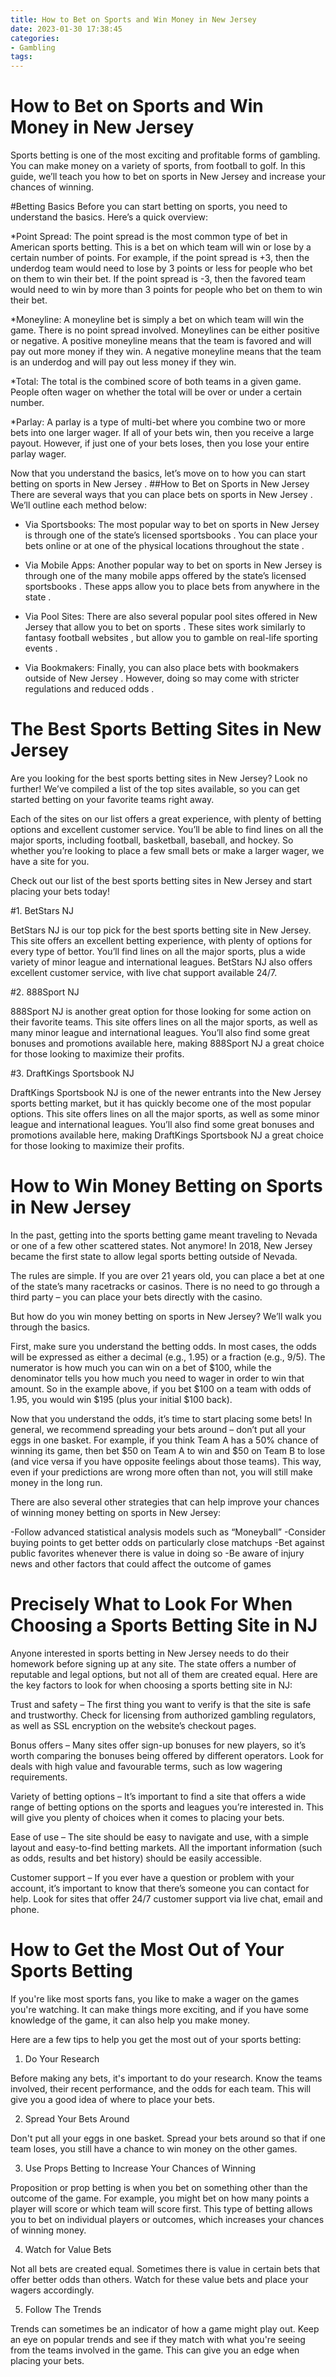 ```yaml
---
title: How to Bet on Sports and Win Money in New Jersey
date: 2023-01-30 17:38:45
categories:
- Gambling
tags:
---
```



#  How to Bet on Sports and Win Money in New Jersey

Sports betting is one of the most exciting and profitable forms of gambling. You can make money on a variety of sports, from football to golf. In this guide, we’ll teach you how to bet on sports in New Jersey and increase your chances of winning.

#Betting Basics
Before you can start betting on sports, you need to understand the basics. Here’s a quick overview:

*Point Spread: The point spread is the most common type of bet in American sports betting. This is a bet on which team will win or lose by a certain number of points. For example, if the point spread is +3, then the underdog team would need to lose by 3 points or less for people who bet on them to win their bet. If the point spread is -3, then the favored team would need to win by more than 3 points for people who bet on them to win their bet.

*Moneyline: A moneyline bet is simply a bet on which team will win the game. There is no point spread involved. Moneylines can be either positive or negative. A positive moneyline means that the team is favored and will pay out more money if they win. A negative moneyline means that the team is an underdog and will pay out less money if they win.

*Total: The total is the combined score of both teams in a given game. People often wager on whether the total will be over or under a certain number.

*Parlay: A parlay is a type of multi-bet where you combine two or more bets into one larger wager. If all of your bets win, then you receive a large payout. However, if just one of your bets loses, then you lose your entire parlay wager.

Now that you understand the basics, let’s move on to how you can start betting on sports in New Jersey . 
 ##How to Bet on Sports in New Jersey
There are several ways that you can place bets on sports in New Jersey . We’ll outline each method below: 


 * Via Sportsbooks: The most popular way to bet on sports in New Jersey is through one of the state’s licensed sportsbooks . You can place your bets online or at one of the physical locations throughout the state . 

 * Via Mobile Apps: Another popular way to bet on sports in New Jersey is through one of the many mobile apps offered by the state’s licensed sportsbooks . These apps allow you to place bets from anywhere in the state . 

 * Via Pool Sites: There are also several popular pool sites offered in New Jersey that allow you to bet on sports . These sites work similarly to fantasy football websites , but allow you to gamble on real-life sporting events . 

 * Via Bookmakers: Finally, you can also place bets with bookmakers outside of New Jersey . However, doing so may come with stricter regulations and reduced odds .

#  The Best Sports Betting Sites in New Jersey

Are you looking for the best sports betting sites in New Jersey? Look no further! We’ve compiled a list of the top sites available, so you can get started betting on your favorite teams right away.

Each of the sites on our list offers a great experience, with plenty of betting options and excellent customer service. You’ll be able to find lines on all the major sports, including football, basketball, baseball, and hockey. So whether you’re looking to place a few small bets or make a larger wager, we have a site for you.

Check out our list of the best sports betting sites in New Jersey and start placing your bets today!

#1. BetStars NJ

BetStars NJ is our top pick for the best sports betting site in New Jersey. This site offers an excellent betting experience, with plenty of options for every type of bettor. You’ll find lines on all the major sports, plus a wide variety of minor league and international leagues. BetStars NJ also offers excellent customer service, with live chat support available 24/7.

#2. 888Sport NJ

888Sport NJ is another great option for those looking for some action on their favorite teams. This site offers lines on all the major sports, as well as many minor league and international leagues. You’ll also find some great bonuses and promotions available here, making 888Sport NJ a great choice for those looking to maximize their profits.

#3. DraftKings Sportsbook NJ

DraftKings Sportsbook NJ is one of the newer entrants into the New Jersey sports betting market, but it has quickly become one of the most popular options. This site offers lines on all the major sports, as well as some minor league and international leagues. You’ll also find some great bonuses and promotions available here, making DraftKings Sportsbook NJ a great choice for those looking to maximize their profits.

#  How to Win Money Betting on Sports in New Jersey

In the past, getting into the sports betting game meant traveling to Nevada or one of a few other scattered states. Not anymore! In 2018, New Jersey became the first state to allow legal sports betting outside of Nevada.

The rules are simple. If you are over 21 years old, you can place a bet at one of the state’s many racetracks or casinos. There is no need to go through a third party – you can place your bets directly with the casino.

But how do you win money betting on sports in New Jersey? We’ll walk you through the basics.

First, make sure you understand the betting odds. In most cases, the odds will be expressed as either a decimal (e.g., 1.95) or a fraction (e.g., 9/5). The numerator is how much you can win on a bet of $100, while the denominator tells you how much you need to wager in order to win that amount. So in the example above, if you bet $100 on a team with odds of 1.95, you would win $195 (plus your initial $100 back).

Now that you understand the odds, it’s time to start placing some bets! In general, we recommend spreading your bets around – don’t put all your eggs in one basket. For example, if you think Team A has a 50% chance of winning its game, then bet $50 on Team A to win and $50 on Team B to lose (and vice versa if you have opposite feelings about those teams). This way, even if your predictions are wrong more often than not, you will still make money in the long run.

There are also several other strategies that can help improve your chances of winning money betting on sports in New Jersey: 

-Follow advanced statistical analysis models such as “Moneyball” 
-Consider buying points to get better odds on particularly close matchups 
-Bet against public favorites whenever there is value in doing so 
-Be aware of injury news and other factors that could affect the outcome of games

#  Precisely What to Look For When Choosing a Sports Betting Site in NJ

Anyone interested in sports betting in New Jersey needs to do their homework before signing up at any site. The state offers a number of reputable and legal options, but not all of them are created equal. Here are the key factors to look for when choosing a sports betting site in NJ:

Trust and safety – The first thing you want to verify is that the site is safe and trustworthy. Check for licensing from authorized gambling regulators, as well as SSL encryption on the website’s checkout pages.

Bonus offers – Many sites offer sign-up bonuses for new players, so it’s worth comparing the bonuses being offered by different operators. Look for deals with high value and favourable terms, such as low wagering requirements.

Variety of betting options – It’s important to find a site that offers a wide range of betting options on the sports and leagues you’re interested in. This will give you plenty of choices when it comes to placing your bets.

Ease of use – The site should be easy to navigate and use, with a simple layout and easy-to-find betting markets. All the important information (such as odds, results and bet history) should be easily accessible.

Customer support – If you ever have a question or problem with your account, it’s important to know that there’s someone you can contact for help. Look for sites that offer 24/7 customer support via live chat, email and phone.

#  How to Get the Most Out of Your Sports Betting

If you're like most sports fans, you like to make a wager on the games you're watching. It can make things more exciting, and if you have some knowledge of the game, it can also help you make money.

Here are a few tips to help you get the most out of your sports betting:

1. Do Your Research

Before making any bets, it's important to do your research. Know the teams involved, their recent performance, and the odds for each team. This will give you a good idea of where to place your bets.

2. Spread Your Bets Around

Don't put all your eggs in one basket. Spread your bets around so that if one team loses, you still have a chance to win money on the other games.

3. Use Props Betting to Increase Your Chances of Winning

Proposition or prop betting is when you bet on something other than the outcome of the game. For example, you might bet on how many points a player will score or which team will score first. This type of betting allows you to bet on individual players or outcomes, which increases your chances of winning money.

4. Watch for Value Bets

Not all bets are created equal. Sometimes there is value in certain bets that offer better odds than others. Watch for these value bets and place your wagers accordingly.

5. Follow The Trends

Trends can sometimes be an indicator of how a game might play out. Keep an eye on popular trends and see if they match with what you're seeing from the teams involved in the game. This can give you an edge when placing your bets.